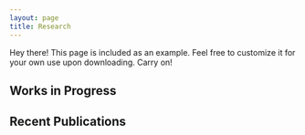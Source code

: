 ```yaml
---
layout: page
title: Research
---
```


<p class="message">
  Hey there! This page is included as an example. Feel free to customize it for your own use upon downloading. Carry on!
</p>



## Works in Progress


## Recent Publications


